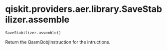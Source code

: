 # qiskit.providers.aer.library.SaveStabilizer.assemble

`SaveStabilizer.assemble()`

Return the QasmQobjInstruction for the intructions.

